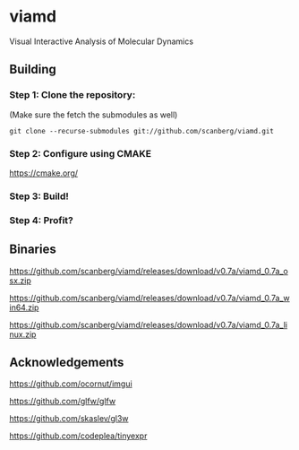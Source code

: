 # viamd
Visual Interactive Analysis of Molecular Dynamics

## Building
### Step 1: Clone the repository:

(Make sure the fetch the submodules as well)

```git clone --recurse-submodules git://github.com/scanberg/viamd.git```


### Step 2: Configure using CMAKE

https://cmake.org/

### Step 3: Build!

### Step 4: Profit?

## Binaries

https://github.com/scanberg/viamd/releases/download/v0.7a/viamd_0.7a_osx.zip

https://github.com/scanberg/viamd/releases/download/v0.7a/viamd_0.7a_win64.zip

https://github.com/scanberg/viamd/releases/download/v0.7a/viamd_0.7a_linux.zip

## Acknowledgements

https://github.com/ocornut/imgui

https://github.com/glfw/glfw

https://github.com/skaslev/gl3w

https://github.com/codeplea/tinyexpr
